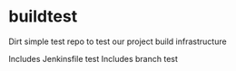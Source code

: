 # buildtest
Dirt simple test repo to test our project build infrastructure

Includes Jenkinsfile test
Includes branch test